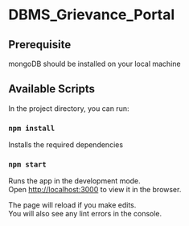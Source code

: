 # DBMS_Grievance_Portal

## Prerequisite

mongoDB should be installed on your local machine

## Available Scripts

In the project directory, you can run:

### `npm install`

Installs the required dependencies

### `npm start`

Runs the app in the development mode.<br />
Open [http://localhost:3000](http://localhost:3000) to view it in the browser.

The page will reload if you make edits.<br />
You will also see any lint errors in the console.

